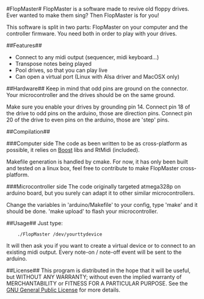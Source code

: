 #FlopMaster#
FlopMaster is a software made to revive old floppy drives. Ever wanted to make them sing? Then FlopMaster is for you!

This software is split in two parts: FlopMaster on your computer and the controller firmware. You need both in order to play with your drives.

##Features##
* Connect to any midi output (sequencer, midi keyboard...)
* Transpose notes being played
* Pool drives, so that you can play live
* Can open a virtual port (Linux with Alsa driver and MacOSX only)

##Hardware##
Keep in mind that odd pins are ground on the connector. Your microcontroller and the drives should be on the same ground.

Make sure you enable your drives by grounding pin 14. Connect pin 18 of the drive to odd pins on the arduino, those are direction pins. Connect pin 20 of the drive to even pins on the arduino, those are 'step' pins.

##Compilation##

###Computer side
The code as been written to be as cross-platform as possible, it relies on [Boost](http://www.boost.org/) libs and RtMidi (included).

Makefile generation is handled by cmake.
For now, it has only been built and tested on a linux box, feel free to contribute to make FlopMaster cross-platform.

###Microcontroller side
The code originally targeted atmega328p on arduino board, but you surely can adapt it to other similar microcontrollers.

Change the variables in 'arduino/Makefile' to your config, type 'make' and it should be done. 'make upload' to flash your microcontroller.

##Usage##
Just type:

        ./FlopMaster /dev/yourttydevice

It will then ask you if you want to create a virtual device or to connect to an existing midi output.
Every note-on / note-off event will be sent to the arduino.

##License##
This program is distributed in the hope that it will be useful, but WITHOUT ANY WARRANTY; without even the implied warranty of MERCHANTABILITY or FITNESS FOR A PARTICULAR PURPOSE.  See the [GNU General Public License](http://www.gnu.org/licenses/gpl-3.0.html) for more details.
